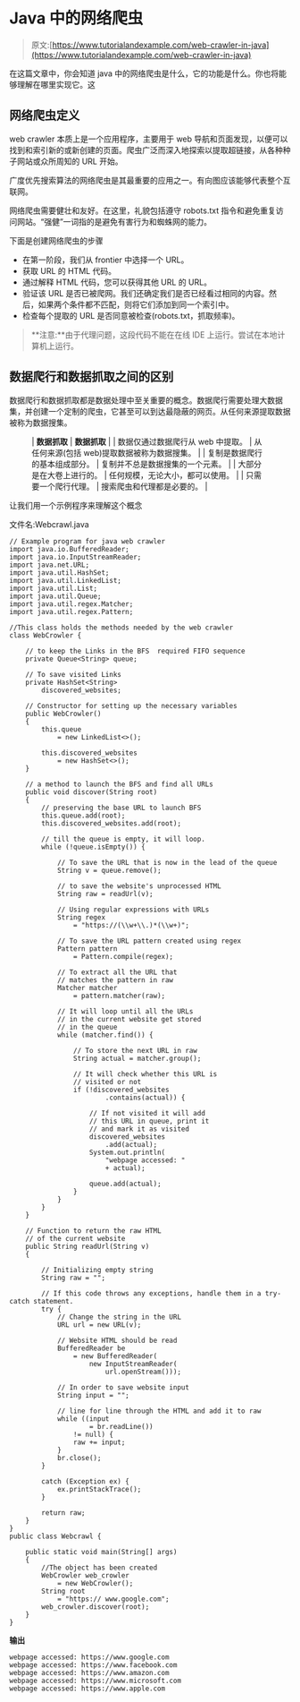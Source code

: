 # Java 中的网络爬虫

> 原文:[https://www.tutorialandexample.com/web-crawler-in-java](https://www.tutorialandexample.com/web-crawler-in-java)

在这篇文章中，你会知道 java 中的网络爬虫是什么，它的功能是什么。你也将能够理解在哪里实现它。这

## 网络爬虫定义

web crawler 本质上是一个应用程序，主要用于 web 导航和页面发现，以便可以找到和索引新的或新创建的页面。爬虫广泛而深入地探索以提取超链接，从各种种子网站或众所周知的 URL 开始。

广度优先搜索算法的网络爬虫是其最重要的应用之一。有向图应该能够代表整个互联网。

网络爬虫需要健壮和友好。在这里，礼貌包括遵守 robots.txt 指令和避免重复访问网站。“强健”一词指的是避免有害行为和蜘蛛网的能力。

下面是创建网络爬虫的步骤

*   在第一阶段，我们从 frontier 中选择一个 URL。
*   获取 URL 的 HTML 代码。
*   通过解释 HTML 代码，您可以获得其他 URL 的 URL。
*   验证该 URL 是否已被爬网。我们还确定我们是否已经看过相同的内容。然后，如果两个条件都不匹配，则将它们添加到同一个索引中。
*   检查每个提取的 URL 是否同意被检查(robots.txt，抓取频率)。

> **注意:**由于代理问题，这段代码不能在在线 IDE 上运行。尝试在本地计算机上运行。

## 数据爬行和数据抓取之间的区别

数据爬行和数据抓取都是数据处理中至关重要的概念。数据爬行需要处理大数据集，并创建一个定制的爬虫，它甚至可以到达最隐蔽的网页。从任何来源提取数据被称为数据搜集。

<figure class="wp-block-table">

| **数据抓取** | **数据抓取** |
| 数据仅通过数据爬行从 web 中提取。 | 从任何来源(包括 web)提取数据被称为数据搜集。 |
| 复制是数据爬行的基本组成部分。 | 复制并不总是数据搜集的一个元素。 |
| 大部分是在大卷上进行的。 | 任何规模，无论大小，都可以使用。 |
| 只需要一个爬行代理。 | 搜索爬虫和代理都是必要的。 |

</figure>

让我们用一个示例程序来理解这个概念

文件名:Webcrawl.java

```
// Example program for java web crawler
import java.io.BufferedReader;
import java.io.InputStreamReader;
import java.net.URL;
import java.util.HashSet;
import java.util.LinkedList;
import java.util.List;
import java.util.Queue;
import java.util.regex.Matcher;
import java.util.regex.Pattern;

//This class holds the methods needed by the web crawler
class WebCrowler {

	// to keep the Links in the BFS  required FIFO sequence
	private Queue<String> queue;

	// To save visited Links
	private HashSet<String>
		discovered_websites;

	// Constructor for setting up the necessary variables
	public WebCrowler()
	{
		this.queue
			= new LinkedList<>();

		this.discovered_websites
			= new HashSet<>();
	}

	// a method to launch the BFS and find all URLs
	public void discover(String root)
	{
		// preserving the base URL to launch BFS
		this.queue.add(root);
		this.discovered_websites.add(root);

		// till the queue is empty, it will loop.
		while (!queue.isEmpty()) {

			// To save the URL that is now in the lead of the queue
			String v = queue.remove();

			// to save the website's unprocessed HTML
			String raw = readUrl(v);

			// Using regular expressions with URLs
			String regex
				= "https://(\\w+\\.)*(\\w+)";

			// To save the URL pattern created using regex
			Pattern pattern
				= Pattern.compile(regex);

			// To extract all the URL that
			// matches the pattern in raw
			Matcher matcher
				= pattern.matcher(raw);

			// It will loop until all the URLs
			// in the current website get stored
			// in the queue
			while (matcher.find()) {

				// To store the next URL in raw
				String actual = matcher.group();

				// It will check whether this URL is
				// visited or not
				if (!discovered_websites
						.contains(actual)) {

					// If not visited it will add
					// this URL in queue, print it
					// and mark it as visited
					discovered_websites
						.add(actual);
					System.out.println(
						"webpage accessed: "
						+ actual);

					queue.add(actual);
				}
			}
		}
	}

	// Function to return the raw HTML
	// of the current website
	public String readUrl(String v)
	{

		// Initializing empty string
		String raw = "";

		// If this code throws any exceptions, handle them in a try-catch statement.
		try {
			// Change the string in the URL
			URL url = new URL(v);

			// Website HTML should be read
			BufferedReader be
				= new BufferedReader(
					new InputStreamReader(
						url.openStream()));

			// In order to save website input
			String input = "";

			// line for line through the HTML and add it to raw
			while ((input
					= br.readLine())
				!= null) {
				raw += input;
			}
			br.close();
		}

		catch (Exception ex) {
			ex.printStackTrace();
		}

		return raw;
	}
}
public class Webcrawl {

	public static void main(String[] args)
	{
		//The object has been created
		WebCrowler web_crowler
			= new WebCrowler();
		String root
			= "https:// www.google.com";
		web_crowler.discover(root);
	}
}
```

**输出**

```
webpage accessed: https://www.google.com
webpage accessed: https://www.facebook.com
webpage accessed: https://www.amazon.com
webpage accessed: https://www.microsoft.com
webpage accessed: https://www.apple.com 
```